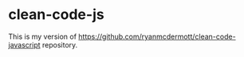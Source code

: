 # clean-code-js
This is my version of https://github.com/ryanmcdermott/clean-code-javascript repository.

